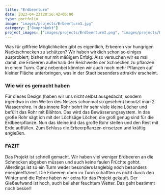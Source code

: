 ```yaml
---
title: "Erdbeerturm"
date: 2023-04-23T20:56:42+06:00
type: portfolio
image: "images/projects/Erbeerturm1.jpg"
category: ["Bauprokekt"]
project_images: ["images/projects/Erdbeerturm2.png", "images/projects/Erbeerturm3.jpg"]
---
```



Was für giftfreie Möglichkeiten gibt es eigentlich, Erbeeren vor hungrigen Nacktschnecken zu schützen? Wir haben wirklich schon so einiges ausprobiert, bisher nur mit mäßigem Erfolg. Also versuchen wir es mal damit, die Erbeeren außerhalb der Reichweite der Schnecken zu pflanzen: in einem Turm. Ganz nebenbei könnten wir auch noch mehr Pflanzen auf kleiner Fläche unterbringen, was in der Stadt besonders attraktiv erscheint. 

### Wie wir es gemacht haben
Für dieses Design (haben wir uns nicht selbst ausgedacht, sondern irgendwo in den Weiten des Netzes schonmal so gesehen) benutzt man 2 Wasserrohre. In das innere Rohr bohrt ihr sehr viele kleine Löcher und befüllt das Rohr mit Blähton. Das wird das Bewässerungssystem. In das große Rohr sägt ich mit der Löchsäge Löcher, die groß genug sind für die Erdbeerpflanze. Nun das kleine ind das große Rohr stellen und den Rest mit Erde auffüllen. Zum Schluss die Erbeerpflanzen einsetzen und kräftig angießen. 

### FAZIT 

Das Projekt ist schnell gemacht. Wir haben viel weniger Erdbeeren an die Schnecken abgeben müssen und auch keine faulen Früchte gehbt. Allerdings ist so ein Turm weder besonders langlebig noch besonders energieeffizient. Die Erbeeren oben im Turm schafften es nicht durch den Winter und die Rohre haben wir extra für das Projekt gekauft. Der Gießaufwand ist hoch, auch bei eher feuchtem Wetter. Das geht bestimmt noch besser! 

